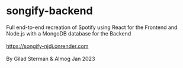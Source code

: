 ﻿# songify-backend

 Full end-to-end recreation of Spotify using React for the Frontend and Node.js with a MongoDB database for the Backend <Br />
<Br /> 
 https://songify-njdj.onrender.com
<Br />
<Br />
By Gilad Sterman & Almog Jan 2023
